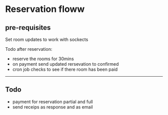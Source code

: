 # Reservation floww

## pre-requisites

Set room updates to work with sockects

Todo after reservation:

- reserve the rooms for 30mins
- on payment send updated rersevation to confirmed
- cron job checks to see if there room has been paid

---

## Todo

- payment for reservation partial and full
- send receips as response and as email
